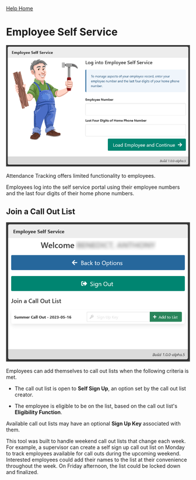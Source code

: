 [Help Home](https://cityssm.github.io/MonTY/docs/)

# Employee Self Service

![Employee Self Service Login](images/selfServiceLogin.png)

Attendance Tracking offers limited functionality to employees.

Employees log into the self service portal using their employee numbers
and the last four digits of their home phone numbers.

## Join a Call Out List

![Employee Self Service Add to Call Out List](images/selfServiceCallOutListAdd.png)

Employees can add themselves to call out lists when the following criteria is met.

- The call out list is open to **Self Sign Up**, an option set by the call out list creator.

- The employee is eligible to be on the list, based on the call out list's **Eligibility Function**.

Available call out lists may have an optional **Sign Up Key** associated with them.

This tool was built to handle weekend call out lists that change each week.
For example, a supervisor can create a self sign up call out list on Monday to track employees
available for call outs during the upcoming weekend.
Interested employees could add their names to the list at their convenience throughout the week.
On Friday afternoon, the list could be locked down and finalized.
